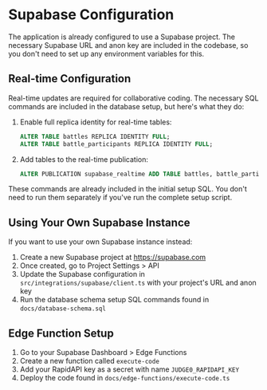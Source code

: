 # Supabase Configuration

The application is already configured to use a Supabase project. The necessary Supabase URL and anon key are included in the codebase, so you don't need to set up any environment variables for this.

## Real-time Configuration

Real-time updates are required for collaborative coding. The necessary SQL commands are included in the database setup, but here's what they do:

1. Enable full replica identity for real-time tables:
   ```sql
   ALTER TABLE battles REPLICA IDENTITY FULL;
   ALTER TABLE battle_participants REPLICA IDENTITY FULL;
   ```

2. Add tables to the real-time publication:
   ```sql
   ALTER PUBLICATION supabase_realtime ADD TABLE battles, battle_participants;
   ```

These commands are already included in the initial setup SQL. You don't need to run them separately if you've run the complete setup script.

## Using Your Own Supabase Instance

If you want to use your own Supabase instance instead:

1. Create a new Supabase project at https://supabase.com
2. Once created, go to Project Settings > API
3. Update the Supabase configuration in `src/integrations/supabase/client.ts` with your project's URL and anon key
4. Run the database schema setup SQL commands found in `docs/database-schema.sql`

## Edge Function Setup

1. Go to your Supabase Dashboard > Edge Functions
2. Create a new function called `execute-code`
3. Add your RapidAPI key as a secret with name `JUDGE0_RAPIDAPI_KEY`
4. Deploy the code found in `docs/edge-functions/execute-code.ts`
